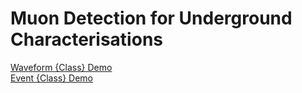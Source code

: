 # Muon Detection for Underground Characterisations 

[Waveform {Class} Demo](studies/waveform_demo.ipynb) <br />
[Event {Class} Demo](studies/event_demo.ipynb)